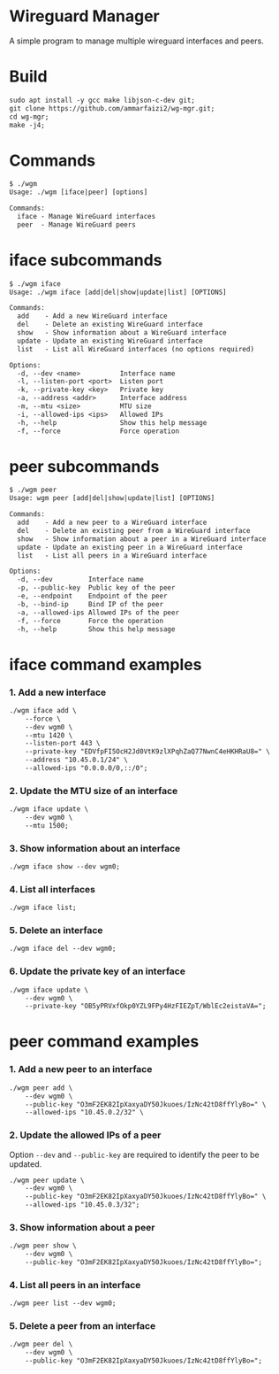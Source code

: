 # Wireguard Manager

A simple program to manage multiple wireguard interfaces and peers.

# Build

```txt
sudo apt install -y gcc make libjson-c-dev git;
git clone https://github.com/ammarfaizi2/wg-mgr.git;
cd wg-mgr;
make -j4;
```

# Commands
```txt
$ ./wgm
Usage: ./wgm [iface|peer] [options]

Commands:
  iface - Manage WireGuard interfaces
  peer  - Manage WireGuard peers
```

# iface subcommands
```txt
$ ./wgm iface
Usage: ./wgm iface [add|del|show|update|list] [OPTIONS]

Commands:
  add    - Add a new WireGuard interface
  del    - Delete an existing WireGuard interface
  show   - Show information about a WireGuard interface
  update - Update an existing WireGuard interface
  list   - List all WireGuard interfaces (no options required)

Options:
  -d, --dev <name>          Interface name
  -l, --listen-port <port>  Listen port
  -k, --private-key <key>   Private key
  -a, --address <addr>      Interface address
  -m, --mtu <size>          MTU size
  -i, --allowed-ips <ips>   Allowed IPs
  -h, --help                Show this help message
  -f, --force               Force operation

```

# peer subcommands
```txt
$ ./wgm peer
Usage: wgm peer [add|del|show|update|list] [OPTIONS]

Commands:
  add    - Add a new peer to a WireGuard interface
  del    - Delete an existing peer from a WireGuard interface
  show   - Show information about a peer in a WireGuard interface
  update - Update an existing peer in a WireGuard interface
  list   - List all peers in a WireGuard interface

Options:
  -d, --dev         Interface name
  -p, --public-key  Public key of the peer
  -e, --endpoint    Endpoint of the peer
  -b, --bind-ip     Bind IP of the peer
  -a, --allowed-ips Allowed IPs of the peer
  -f, --force       Force the operation
  -h, --help        Show this help message

```

# iface command examples
### 1. Add a new interface
```txt
./wgm iface add \
    --force \
    --dev wgm0 \
    --mtu 1420 \
    --listen-port 443 \
    --private-key "EDVfpFI5OcH2Jd0VtK9zlXPqhZaQ77NwnC4eHKHRaU8=" \
    --address "10.45.0.1/24" \
    --allowed-ips "0.0.0.0/0,::/0";
```

### 2. Update the MTU size of an interface
```txt
./wgm iface update \
    --dev wgm0 \
    --mtu 1500;
```

### 3. Show information about an interface
```txt
./wgm iface show --dev wgm0;
```

### 4. List all interfaces
```txt
./wgm iface list;
```

### 5. Delete an interface
```txt
./wgm iface del --dev wgm0;
```

### 6. Update the private key of an interface
```txt
./wgm iface update \
    --dev wgm0 \
    --private-key "OB5yPRVxfOkp0YZL9FPy4HzFIEZpT/WblEc2eistaVA=";
```

# peer command examples
### 1. Add a new peer to an interface
```txt
./wgm peer add \
    --dev wgm0 \
    --public-key "O3mF2EK82IpXaxyaDY50Jkuoes/IzNc42tD8ffYlyBo=" \
    --allowed-ips "10.45.0.2/32" \
```

### 2. Update the allowed IPs of a peer

Option `--dev` and `--public-key` are required to identify the peer to be updated.
```txt
./wgm peer update \
    --dev wgm0 \
    --public-key "O3mF2EK82IpXaxyaDY50Jkuoes/IzNc42tD8ffYlyBo=" \
    --allowed-ips "10.45.0.3/32";
```

### 3. Show information about a peer
```txt
./wgm peer show \
    --dev wgm0 \
    --public-key "O3mF2EK82IpXaxyaDY50Jkuoes/IzNc42tD8ffYlyBo=";
```

### 4. List all peers in an interface
```txt
./wgm peer list --dev wgm0;
```

### 5. Delete a peer from an interface
```txt
./wgm peer del \
    --dev wgm0 \
    --public-key "O3mF2EK82IpXaxyaDY50Jkuoes/IzNc42tD8ffYlyBo=";
```
